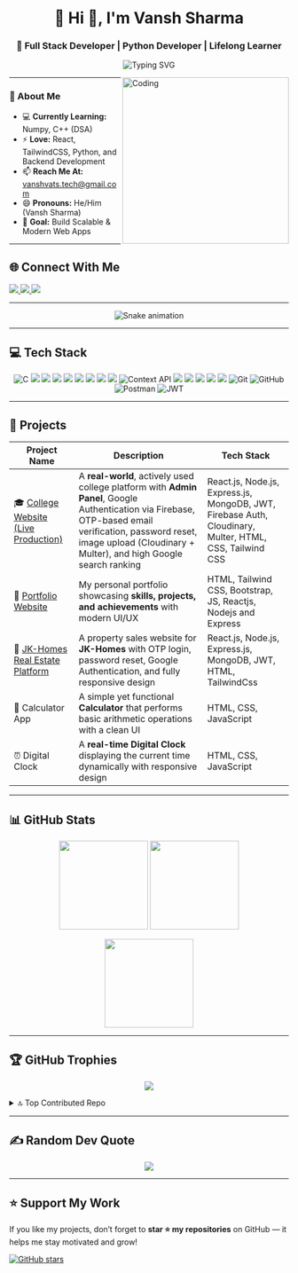 <!-- HEADER -->
<h1 align="center">💫 Hi 👋, I'm Vansh Sharma</h1>
<h3 align="center">🚀 Full Stack Developer | Python Developer | Lifelong Learner</h3>

<!-- Typing SVG -->
<p align="center">
  <img src="https://readme-typing-svg.herokuapp.com?size=24&color=0EA5A4&center=true&vCenter=true&width=500&lines=Hello!+Welcome+to+my+GitHub!;I+love+coding+in+JavaScript;React+is+my+favorite!;Learning+Java+and+C%2B%2B+too" alt="Typing SVG">
</p>

<!-- CODING GIF -->
<picture>
  <!-- Mobile version -->
 
  <source media="(max-width: 600px)" align="center"  width='100' srcset="https://www.simontechway.com/wp-content/uploads/2020/04/dev-gif.gif">

  <!-- Desktop version -->
  <img align="right" alt="Coding" width="300" src="https://www.simontechway.com/wp-content/uploads/2020/04/dev-gif.gif">
</picture>

---

### 🌟 About Me  
- 💻 **Currently Learning:** Numpy, C++ (DSA)  
- ⚡ **Love:** React, TailwindCSS, Python, and Backend Development  
- 📫 **Reach Me At:** [vanshvats.tech@gmail.com](mailto:vanshvats.tech@gmail.com)  
- 😄 **Pronouns:** He/Him (Vansh Sharma)  
- 🎯 **Goal:** Build Scalable & Modern Web Apps  

---

## 🌐 Connect With Me  
<p align="left">
  <a href="https://instagram.com/vanshsharma.dev">
    <img src="https://img.shields.io/badge/Instagram-%23E4405F.svg?style=for-the-badge&logo=Instagram&logoColor=white" />
  </a>
  <a href="https://linkedin.com/in/vansh-sharma-855aa0293">
    <img src="https://img.shields.io/badge/LinkedIn-%230077B5.svg?style=for-the-badge&logo=linkedin&logoColor=white" />
  </a>
  <a href="mailto:vanshvats.tech@gmail.com">
    <img src="https://img.shields.io/badge/Email-D14836?style=for-the-badge&logo=gmail&logoColor=white" />
  </a>
</p>

---

<div align="center">
  <img src="https://profile-readme-generator.com/assets/snake.svg" alt="Snake animation" />
</div>

---
  
## 💻 Tech Stack
<p align="center">
  <img src="https://img.shields.io/badge/c-%2300599C.svg?style=for-the-badge&logo=c&logoColor=white" alt="C" />
  <img src="https://img.shields.io/badge/c++-%2300599C.svg?style=for-the-badge&logo=c%2B%2B&logoColor=white" />
  <img src="https://img.shields.io/badge/javascript-%23323330.svg?style=for-the-badge&logo=javascript&logoColor=%23F7DF1E" />
  <img src="https://img.shields.io/badge/html5-%23E34F26.svg?style=for-the-badge&logo=html5&logoColor=white" />
  <img src="https://img.shields.io/badge/css3-%231572B6.svg?style=for-the-badge&logo=css3&logoColor=white" />
  <img src="https://img.shields.io/badge/tailwindcss-%2338B2AC.svg?style=for-the-badge&logo=tailwind-css&logoColor=white" />
  <img src="https://img.shields.io/badge/react-%2320232a.svg?style=for-the-badge&logo=react&logoColor=%2361DAFB" />
  <img src="https://img.shields.io/badge/React_Router-CA4245?style=for-the-badge&logo=react-router&logoColor=white" />
  <img src="https://img.shields.io/badge/React%20Hook%20Form-%23EC5990.svg?style=for-the-badge&logo=reacthookform&logoColor=white" />
  <img src="https://img.shields.io/badge/Context--Api-000000?style=for-the-badge&logo=react" alt="Context API" />
  <img src="https://img.shields.io/badge/node.js-6DA55F?style=for-the-badge&logo=node.js&logoColor=white" />
  <img src="https://img.shields.io/badge/express.js-%23404d59.svg?style=for-the-badge&logo=express&logoColor=%2361DAFB" />
  <img src="https://img.shields.io/badge/MongoDB-%234ea94b.svg?style=for-the-badge&logo=mongodb&logoColor=white" />
  <img src="https://img.shields.io/badge/python-3670A0?style=for-the-badge&logo=python&logoColor=ffdd54" />
  <img src="https://img.shields.io/badge/django-%23092E20.svg?style=for-the-badge&logo=django&logoColor=white" />
  <img src="https://img.shields.io/badge/git-%23F05033.svg?style=for-the-badge&logo=git&logoColor=white" alt="Git" />
  <img src="https://img.shields.io/badge/github-%23121011.svg?style=for-the-badge&logo=github&logoColor=white" alt="GitHub" />
  <img src="https://img.shields.io/badge/Postman-FF6C37?style=for-the-badge&logo=postman&logoColor=white" alt="Postman" />
  <img src="https://img.shields.io/badge/JWT-black?style=for-the-badge&logo=JSON%20web%20tokens" alt="JWT" />

</p>

---
## 📂 Projects  

| Project Name | Description | Tech Stack |
|--------------|-------------|------------|
| 🎓 [College Website (Live Production)](https://www.spcpgcollege.in) | A **real-world**, actively used college platform with **Admin Panel**, Google Authentication via Firebase, OTP-based email verification, password reset, image upload (Cloudinary + Multer), and high Google search ranking | React.js, Node.js, Express.js, MongoDB, JWT, Firebase Auth, Cloudinary, Multer, HTML, CSS, Tailwind CSS |
| 💼 [Portfolio Website](https://vanshsharma.tech) | My personal portfolio showcasing **skills, projects, and achievements** with modern UI/UX | HTML, Tailwind CSS, Bootstrap, JS, Reactjs, Nodejs and Express |
| 🏢 [JK-Homes Real Estate Platform](https://jk-homes.netlify.app) | A property sales website for **JK-Homes** with OTP login, password reset, Google Authentication, and fully responsive design | React.js, Node.js, Express.js, MongoDB, JWT, HTML, TailwindCss |
| 🧮 Calculator App | A simple yet functional **Calculator** that performs basic arithmetic operations with a clean UI | HTML, CSS, JavaScript |
| ⏰ Digital Clock | A **real-time Digital Clock** displaying the current time dynamically with responsive design | HTML, CSS, JavaScript |


---


## 📊 GitHub Stats  
<p align="center">
  <img src="https://github-readme-stats.vercel.app/api?username=vanshsharma-tech&theme=dark&hide_border=false&include_all_commits=true&count_private=false" height="160" />
  <img src="https://nirzak-streak-stats.vercel.app/?user=vanshsharma-tech&theme=dark&hide_border=false" height="160" />
</p>
<p align="center">
  <img src="https://github-readme-stats.vercel.app/api/top-langs/?username=vanshsharma-tech&layout=compact&theme=dark&hide_border=false&langs_count=8" height="160" />
</p>


---

## 🏆 GitHub Trophies  
<p align="center">
  <img src="https://github-profile-trophy.vercel.app/?username=vanshsharma-tech&theme=radical&no-frame=false&no-bg=true&margin-w=4">
</p>
<details>
  <summary>🔝 Top Contributed Repo</summary>
  <br/>
  <img  src="https://github-contributor-stats.vercel.app/api?username=vanshsharma-tech&limit=7&theme=dark&combine_all_yearly_contributions=true" />
</details>

---

## ✍️ Random Dev Quote  
<p align="center">
  <img src="https://quotes-github-readme.vercel.app/api?type=horizontal&theme=radical">
</p>

---

## ⭐ Support My Work

If you like my projects, don’t forget to **star ⭐ my repositories** on GitHub — it helps me stay motivated and grow!  

[![GitHub stars](https://img.shields.io/github/stars/vanshsharma-tech?affiliations=OWNER&style=social)](https://github.com/vanshsharma-tech)


